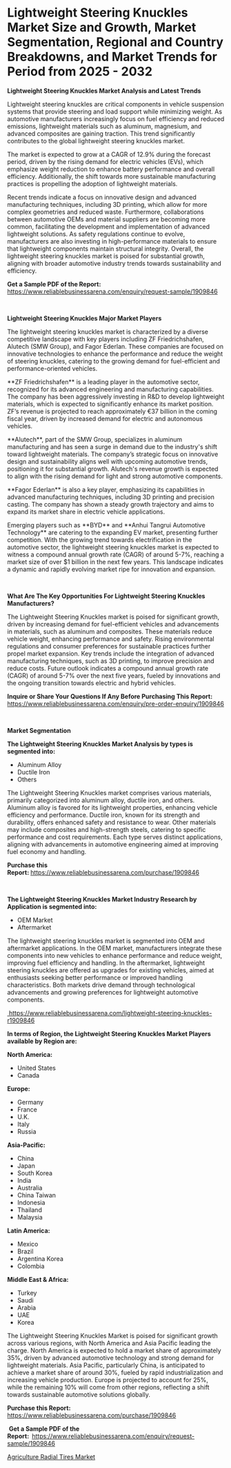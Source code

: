 <p><h1>Lightweight Steering Knuckles Market Size and Growth, Market Segmentation, Regional and Country Breakdowns, and Market Trends for Period from 2025 -  2032</h1></p><p><strong>Lightweight Steering Knuckles Market Analysis and Latest Trends</strong></p>
<p><p>Lightweight steering knuckles are critical components in vehicle suspension systems that provide steering and load support while minimizing weight. As automotive manufacturers increasingly focus on fuel efficiency and reduced emissions, lightweight materials such as aluminum, magnesium, and advanced composites are gaining traction. This trend significantly contributes to the global lightweight steering knuckles market.</p><p>The market is expected to grow at a CAGR of 12.9% during the forecast period, driven by the rising demand for electric vehicles (EVs), which emphasize weight reduction to enhance battery performance and overall efficiency. Additionally, the shift towards more sustainable manufacturing practices is propelling the adoption of lightweight materials.</p><p>Recent trends indicate a focus on innovative design and advanced manufacturing techniques, including 3D printing, which allow for more complex geometries and reduced waste. Furthermore, collaborations between automotive OEMs and material suppliers are becoming more common, facilitating the development and implementation of advanced lightweight solutions. As safety regulations continue to evolve, manufacturers are also investing in high-performance materials to ensure that lightweight components maintain structural integrity. Overall, the lightweight steering knuckles market is poised for substantial growth, aligning with broader automotive industry trends towards sustainability and efficiency.</p></p>
<p><strong>Get a Sample PDF of the Report:&nbsp;</strong> <a href="https://www.reliablebusinessarena.com/enquiry/request-sample/1909846?utm_campaign=2188&utm_medium=2&utm_source=Github&utm_content=ia&utm_term=31032025&utm_id=lightweight-steering-knuckles">https://www.reliablebusinessarena.com/enquiry/request-sample/1909846</a></p>
<p>&nbsp;</p>
<p><strong>Lightweight Steering Knuckles Major Market Players</strong></p>
<p><p>The lightweight steering knuckles market is characterized by a diverse competitive landscape with key players including ZF Friedrichshafen, Alutech (SMW Group), and Fagor Ederlan. These companies are focused on innovative technologies to enhance the performance and reduce the weight of steering knuckles, catering to the growing demand for fuel-efficient and performance-oriented vehicles.</p><p>**ZF Friedrichshafen** is a leading player in the automotive sector, recognized for its advanced engineering and manufacturing capabilities. The company has been aggressively investing in R&D to develop lightweight materials, which is expected to significantly enhance its market position. ZF’s revenue is projected to reach approximately €37 billion in the coming fiscal year, driven by increased demand for electric and autonomous vehicles.</p><p>**Alutech**, part of the SMW Group, specializes in aluminum manufacturing and has seen a surge in demand due to the industry's shift toward lightweight materials. The company’s strategic focus on innovative design and sustainability aligns well with upcoming automotive trends, positioning it for substantial growth. Alutech's revenue growth is expected to align with the rising demand for light and strong automotive components.</p><p>**Fagor Ederlan** is also a key player, emphasizing its capabilities in advanced manufacturing techniques, including 3D printing and precision casting. The company has shown a steady growth trajectory and aims to expand its market share in electric vehicle applications. </p><p>Emerging players such as **BYD** and **Anhui Tangrui Automotive Technology** are catering to the expanding EV market, presenting further competition. With the growing trend towards electrification in the automotive sector, the lightweight steering knuckles market is expected to witness a compound annual growth rate (CAGR) of around 5-7%, reaching a market size of over $1 billion in the next few years. This landscape indicates a dynamic and rapidly evolving market ripe for innovation and expansion.</p></p>
<p>&nbsp;</p>
<p><strong>What Are The Key Opportunities For Lightweight Steering Knuckles Manufacturers?</strong></p>
<p><p>The Lightweight Steering Knuckles market is poised for significant growth, driven by increasing demand for fuel-efficient vehicles and advancements in materials, such as aluminum and composites. These materials reduce vehicle weight, enhancing performance and safety. Rising environmental regulations and consumer preferences for sustainable practices further propel market expansion. Key trends include the integration of advanced manufacturing techniques, such as 3D printing, to improve precision and reduce costs. Future outlook indicates a compound annual growth rate (CAGR) of around 5-7% over the next five years, fueled by innovations and the ongoing transition towards electric and hybrid vehicles.</p></p>
<p><strong>Inquire or Share Your Questions If Any Before Purchasing This Report:</strong> <a href="https://www.reliablebusinessarena.com/enquiry/pre-order-enquiry/1909846?utm_campaign=2188&utm_medium=2&utm_source=Github&utm_content=ia&utm_term=31032025&utm_id=lightweight-steering-knuckles">https://www.reliablebusinessarena.com/enquiry/pre-order-enquiry/1909846</a></p>
<p>&nbsp;</p>
<p><strong>Market Segmentation</strong></p>
<p><strong>The Lightweight Steering Knuckles Market Analysis by types is segmented into:</strong></p>
<p><ul><li>Aluminum Alloy</li><li>Ductile Iron</li><li>Others</li></ul></p>
<p><p>The Lightweight Steering Knuckles market comprises various materials, primarily categorized into aluminum alloy, ductile iron, and others. Aluminum alloy is favored for its lightweight properties, enhancing vehicle efficiency and performance. Ductile iron, known for its strength and durability, offers enhanced safety and resistance to wear. Other materials may include composites and high-strength steels, catering to specific performance and cost requirements. Each type serves distinct applications, aligning with advancements in automotive engineering aimed at improving fuel economy and handling.</p></p>
<p><strong>Purchase this Report:&nbsp;</strong><a href="https://www.reliablebusinessarena.com/purchase/1909846?utm_campaign=2188&utm_medium=2&utm_source=Github&utm_content=ia&utm_term=31032025&utm_id=lightweight-steering-knuckles">https://www.reliablebusinessarena.com/purchase/1909846</a></p>
<p>&nbsp;</p>
<p><strong>The Lightweight Steering Knuckles Market Industry Research by Application is segmented into:</strong></p>
<p><ul><li>OEM Market</li><li>Aftermarket</li></ul></p>
<p><p>The lightweight steering knuckles market is segmented into OEM and aftermarket applications. In the OEM market, manufacturers integrate these components into new vehicles to enhance performance and reduce weight, improving fuel efficiency and handling. In the aftermarket, lightweight steering knuckles are offered as upgrades for existing vehicles, aimed at enthusiasts seeking better performance or improved handling characteristics. Both markets drive demand through technological advancements and growing preferences for lightweight automotive components.</p></p>
<p><a href="https://www.reliablebusinessarena.com/lightweight-steering-knuckles-r1909846?utm_campaign=2188&utm_medium=2&utm_source=Github&utm_content=ia&utm_term=31032025&utm_id=lightweight-steering-knuckles">&nbsp;https://www.reliablebusinessarena.com/lightweight-steering-knuckles-r1909846</a></p>
<p><strong>In terms of Region, the Lightweight Steering Knuckles Market Players available by Region are:</strong></p>
<p>
    <p> <strong> North America: </strong>
        <ul>
            <li>United States</li>
            <li>Canada</li>
        </ul>
        </p> 
    <p> <strong> Europe: </strong>
        <ul>
            <li>Germany</li>
            <li>France</li>
            <li>U.K.</li>
            <li>Italy</li>
            <li>Russia</li>
        </ul>
        </p> 
    <p> <strong> Asia-Pacific: </strong>
        <ul>
            <li>China</li>
            <li>Japan</li>
            <li>South Korea</li>
            <li>India</li>
            <li>Australia</li>
            <li>China Taiwan</li>
            <li>Indonesia</li>
            <li>Thailand</li>
            <li>Malaysia</li>
        </ul>
        </p> 
    <p> <strong> Latin America: </strong>
        <ul>
            <li>Mexico</li>
            <li>Brazil</li>
            <li>Argentina Korea</li>
            <li>Colombia</li>
        </ul>
        </p> 
    <p> <strong> Middle East & Africa: </strong>
        <ul>
            <li>Turkey</li>
            <li>Saudi</li>
            <li>Arabia</li>
            <li>UAE</li>
            <li>Korea</li>
        </ul>
    </p>
    </p>
<p><p>The Lightweight Steering Knuckles Market is poised for significant growth across various regions, with North America and Asia Pacific leading the charge. North America is expected to hold a market share of approximately 35%, driven by advanced automotive technology and strong demand for lightweight materials. Asia Pacific, particularly China, is anticipated to achieve a market share of around 30%, fueled by rapid industrialization and increasing vehicle production. Europe is projected to account for 25%, while the remaining 10% will come from other regions, reflecting a shift towards sustainable automotive solutions globally.</p></p>
<p><strong>Purchase this Report: </strong><a href="https://www.reliablebusinessarena.com/purchase/1909846?utm_campaign=2188&utm_medium=2&utm_source=Github&utm_content=ia&utm_term=31032025&utm_id=lightweight-steering-knuckles">https://www.reliablebusinessarena.com/purchase/1909846</a></p>
<p>&nbsp;<strong>Get a Sample PDF of the Report:&nbsp;&nbsp;</strong><a href="https://www.reliablebusinessarena.com/enquiry/request-sample/1909846?utm_campaign=2188&utm_medium=2&utm_source=Github&utm_content=ia&utm_term=31032025&utm_id=lightweight-steering-knuckles">https://www.reliablebusinessarena.com/enquiry/request-sample/1909846</a></p>
<p><strong></strong></p>
<p><p><a href="https://github.com/globismark/Market-Research-Report-List-6/blob/main/agriculture-radial-tires-market.md?utm_campaign=2188&utm_medium=2&utm_source=Github&utm_content=ia&utm_term=31032025&utm_id=lightweight-steering-knuckles">Agriculture Radial Tires Market</a></p></p>